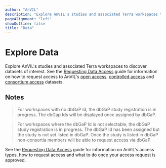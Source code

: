 ```yaml
---
author: "AnVIL"
description: "Explore AnVIL's studies and associated Terra workspaces to discover datasets of interest."
pageAlignment: "left"
showOutline: false
title: "Data"
---
```


# Explore Data

<hero small>Explore AnVIL's studies and associated Terra workspaces to discover datasets of interest. See the [Requesting Data Access](/data/requesting-data-access) guide for information on how to request access to AnVIL's [open access](/data/requesting-data-access#data-access-types), [controlled access](/data/requesting-data-access#accessing-controlled-access-data) and [consortium access](/data/requesting-data-access#accessing-consortium-access-data) datasets.</hero>


<data-dashboard-anvil></data-dashboard-anvil>

## Notes

> For workspaces with no dbGaP Id, the dbGaP study registration is in progress. The dbGap Ids will be displayed once assigned by dbGaP. 

>For workspaces where the dbGaP Id is not selectable, the dbGaP study registration is in progress.  The dbGaP Id has been assigned but the study is not yet listed in dbGaP. Once the study is listed in dbGaP non-consortia members will be able to request access via dbGaP.

 See the [Requesting Data Access](/data/requesting-data-access) guide for information on AnVIL's access types, how to request access and what to do once your access request is approved.

